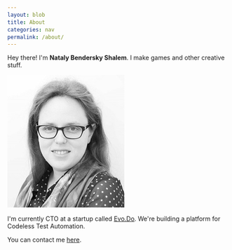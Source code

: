 ```yaml
---
layout: blob
title: About
categories: nav
permalink: /about/
---
```

Hey there! I'm **Nataly Bendersky Shalem**. I make games and other creative stuff.

![alt text][ProfilePic]

[ProfilePic]: ../images/profilepic.jpg "Nataly Shalem"

I'm currently CTO at a startup called [Evo.Do][].
We're building a platform for Codeless Test Automation.

You can contact me <a href="mailto:nataly@evo.do" target="_blank">here</a>.

[Evo.Do]: https://evo.do/
[LinkedIn]: https://www.linkedin.com/in/natalycreates/